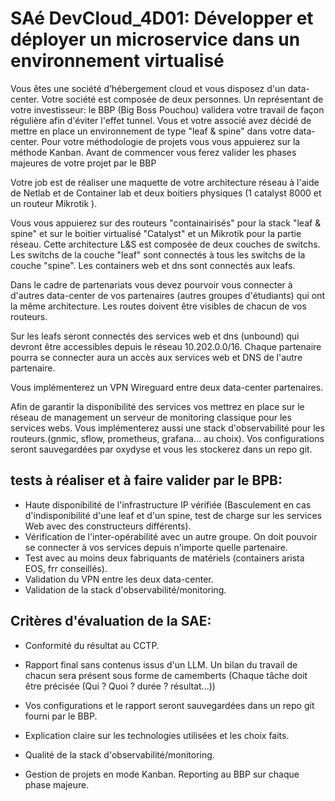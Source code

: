# SAé DevCloud_4D01: Développer et déployer un microservice dans un environnement virtualisé

Vous êtes une société d’hébergement cloud et vous disposez d'un data-center. 
Votre société est composée de deux personnes. Un représentant de votre investisseur: le  BBP (Big Boss Pouchou) validera votre travail de façon régulière afin d'éviter l'effet tunnel.
Vous et votre associé avez décidé de mettre en place un environnement de type "leaf & spine" dans votre data-center.
Pour votre méthodologie de projets vous vous appuierez sur la méthode Kanban. Avant de commencer vous ferez valider les phases majeures de votre projet par le  BBP 

Votre job est de réaliser une maquette de votre architecture réseau à l'aide de Netlab et de Container lab et deux boitiers physiques (1 catalyst 8000 et un routeur Mikrotik ). 

Vous vous appuierez sur des routeurs "containairisés" pour la stack "leaf & spine" et sur le boitier virtualisé "Catalyst" et un Mikrotik  pour la partie réseau.
Cette architecture L&S est composée de deux couches de switchs. Les switchs de la couche "leaf" sont connectés à tous les switchs de la couche "spine".
Les containers web et dns sont connectés aux leafs.

Dans le cadre de partenariats vous devez pourvoir vous connecter à d'autres data-center de vos partenaires (autres groupes d'étudiants) qui ont la même architecture.
Les routes doivent être visibles de chacun de vos routeurs.

Sur les leafs seront connectés des services web et dns (unbound) qui devront être accessibles depuis le réseau 10.202.0.0/16.
Chaque partenaire pourra se connecter aura un accès aux services web et  DNS de l'autre partenaire.

Vous implémenterez un VPN Wireguard entre deux data-center partenaires.

Afin de garantir la disponibilité des services vos mettrez en place sur le réseau de management un serveur de monitoring classique pour les services webs.
Vous implémenterez aussi une stack d'observabilité pour les routeurs.(gnmic, sflow, prometheus, grafana... au choix). 
Vos configurations seront sauvegardées par oxydyse et vous les stockerez dans un repo git.

## tests à réaliser et à faire valider par le BPB:

- Haute disponibilité de l'infrastructure IP vérifiée (Basculement en cas d'indisponibilité d'une leaf et d'un spine, test de charge sur les services Web avec des constructeurs différents).
- Vérification de l'inter-opérabilité avec un autre groupe. On doit pouvoir se connecter à vos services depuis n'importe quelle partenaire.
- Test avec au moins deux fabriquants de matériels (containers arista EOS, frr conseillés). 
- Validation du VPN entre les deux data-center.
- Validation de la stack d'observabilité/monitoring. 


## Critères d'évaluation de la SAE:

- Conformité du résultat au CCTP.

- Rapport final sans contenus issus d'un LLM. Un bilan du travail de chacun sera présent sous forme de camemberts (Chaque tâche doit être précisée (Qui ? Quoi ? durée ? résultat...))
- Vos configurations et le rapport seront sauvegardées dans un repo git fourni par le BBP.
- Explication claire sur les technologies utilisées et les choix faits.
- Qualité de la stack d'observabilité/monitoring.
- Gestion de projets en mode Kanban. Reporting au BBP sur chaque phase majeure.




  


